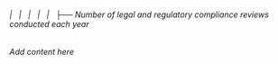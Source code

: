 ###### |   |   |   |   |   ├── Number of legal and regulatory compliance reviews conducted each year

*Add content here*